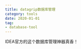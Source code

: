```yaml
---
title: datagrip数据库管理
category: tools
date: 2020-01-01
tag:
- database-tool
---
```


IDEA官方的这个数据库管理神器真香！